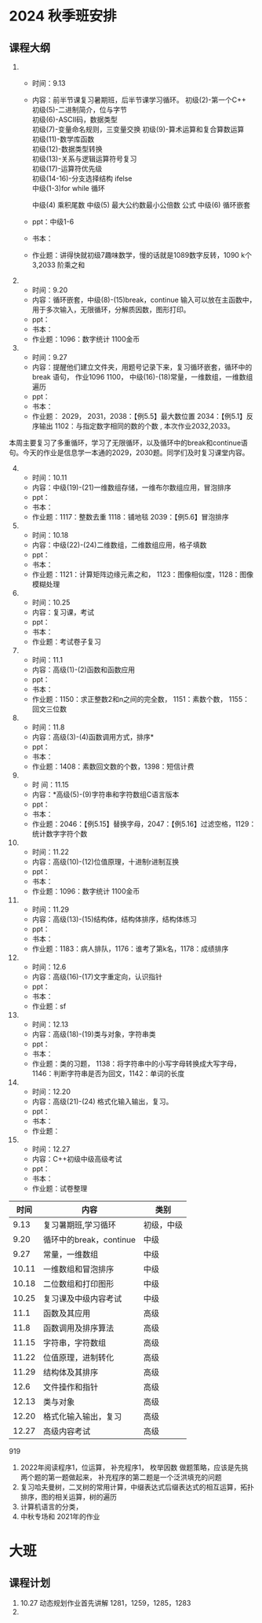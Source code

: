 # 2024 秋季班安排

## 课程大纲
1. 
    * 时间：9.13
    * 内容：前半节课复习暑期班，后半节课学习循环。
        初级(2)-第一个C++  
        初级(5)-二进制简介，位与字节  
        初级(6)-ASCII码，数据类型  
        初级(7)-变量命名规则，三变量交换 
        初级(9)-算术运算和复合算数运算   
        初级(11)-数学库函数   
        初级(12)-数据类型转换  
        初级(13)-关系与逻辑运算符号复习  
        初级(17)-运算符优先级  
        初级(14-16)-分支选择结构 ifelse  
        中级(1-3)for while 循环    
        
        中级(4) 乘积尾数
        中级(5) 最大公约数最小公倍数 公式
        中级(6) 循环嵌套
        
    * ppt：中级1-6
    * 书本：
    * 作业题：讲得快就初级7趣味数学，慢的话就是1089数字反转，1090 k个3,2033 阶乘之和

2. 
    * 时间：9.20
    * 内容：循环嵌套，中级(8)-(15)break，continue    输入可以放在主函数中，用于多次输入，无限循环，分解质因数，图形打印。
    * ppt：
    * 书本： 
    * 作业题：1096：数字统计  1100金币  
3. 
    * 时间：9.27
    * 内容：提醒他们建立文件夹，用题号记录下来，复习循环嵌套，循环中的break 语句， 作业1096 1100， 中级(16)-(18)常量，一维数组，一维数组遍历
    * ppt：
    * 书本： 
    * 作业题：  2029， 2031，2038：【例5.5】最大数位置  2034：【例5.1】反序输出 1102：与指定数字相同的数的个数 ,
    本次作业2032,2033。

本周主要复习了多重循环，学习了无限循环，以及循环中的break和continue语句。今天的作业是信息学一本通的2029，2030题。同学们及时复习课堂内容。

4. 
    * 时间：10.11
    * 内容：中级(19)-(21)一维数组存储，一维布尔数组应用，冒泡排序
    * ppt：
    * 书本： 
    * 作业题：1117：整数去重 1118：铺地毯 2039：【例5.6】冒泡排序
5.     
    * 时间：10.18
    * 内容：中级(22)-(24)二维数组，二维数组应用，格子填数
    * ppt：
    * 书本： 
    * 作业题：1121：计算矩阵边缘元素之和， 1123：图像相似度，1128：图像模糊处理
6. 
    * 时间：10.25
    * 内容：复习课，考试
    * ppt：
    * 书本： 
    * 作业题：考试卷子复习
7.  
    * 时间：11.1
    * 内容：高级(1)-(2)函数和函数应用
    * ppt：
    * 书本： 
    * 作业题：1150：求正整数2和n之间的完全数， 1151：素数个数， 1155：回文三位数

8. 
    * 时间：11.8
    * 内容：高级(3)-(4)函数调用方式，排序*
    * ppt：
    * 书本： 
    * 作业题：1408：素数回文数的个数，1398：短信计费
9. 
    * 时 间：11.15
    * 内容：*高级(5)-(9)字符串和字符数组C语言版本
    * ppt：
    * 书本： 
    * 作业题：2046：【例5.15】替换字母，2047：【例5.16】过滤空格，1129：统计数字字符个数
10.     
    * 时间：11.22
    * 内容：高级(10)-(12)位值原理，十进制r进制互换
    * ppt：
    * 书本： 
    * 作业题：1096：数字统计  1100金币
11. 
    * 时间：11.29
    * 内容：高级(13)-(15)结构体，结构体排序，结构体练习
    * ppt：
    * 书本： 
    * 作业题：1183：病人排队，1176：谁考了第k名，1178：成绩排序

12. 
    * 时间：12.6 
    * 内容：高级(16)-(17)文字重定向，认识指针
    * ppt：
    * 书本： 
    * 作业题：sf    

13. 
    * 时间：12.13
    * 内容：高级(18)-(19)类与对象，字符串类
    * ppt：
    * 书本： 
    * 作业题：类的习题， 1138：将字符串中的小写字母转换成大写字母，1146：判断字符串是否为回文，1142：单词的长度

14. 
    * 时间：12.20
    * 内容：高级(21)-(24) 格式化输入输出，复习。
    * ppt：
    * 书本： 
    * 作业题：

15.     
    * 时间：12.27
    * 内容：C++初级中级高级考试
    * ppt：
    * 书本： 
    * 作业题：试卷整理

<!-- 16. 
    * 时间：
    * 内容：中级(8)-(15)break，continue
    * ppt：
    * 书本： 
    * 作业题：1096：数字统计  1100金币

17. 
    * 时间：12.20
    * 内容：中级(8)-(15)break，continue
    * ppt：
    * 书本： 
    * 作业题：1096：数字统计  1100金币

18. 
    * 时间：12.27
    * 内容：排序算法，桶排序，冒泡排序，排序库函数，以及参数的说明，还有如何使用远端代码库。
    字符串和字符串函数，toupper tolower，使用什么来着使用的是cctype头文件中的函数。
    * ppt：
    * 书本： 
    * 作业题：1096：数字统计  1100金币

19. 
        * 时间：12.13
    * 内容：中级(8)-(15)break，continue
    * ppt：
    * 书本： 
    * 作业题：1096：数字统计  1100金币 -->
|时间|内容|类别|
|---|---|---|
|9.13|复习暑期班,学习循环|初级，中级|
|9.20|循环中的break，continue|中级|
|9.27|常量，一维数组|中级|
|10.11|一维数组和冒泡排序|中级|
|10.18|二位数组和打印图形|中级|
|10.25|复习课及中级内容考试|中级|
|11.1|函数及其应用|高级|
|11.8|函数调用及排序算法|高级|
|11.15|字符串，字符数组|高级|
|11.22|位值原理，进制转化|高级|
|11.29|结构体及其排序|高级|
|12.6|文件操作和指针|高级|
|12.13|类与对象|高级|
|12.20|格式化输入输出，复习|高级|
|12.27|高级内容考试|高级|




919 
1. 2022年阅读程序1，位运算， 补充程序1， 枚举因数 做题策略，应该是先挑 两个题的第一题做起来， 补充程序的第二题是一个泛洪填充的问题
2.  复习哈夫曼树，二叉树的常用计算，中缀表达式后缀表达式的相互运算，拓扑排序，图的相关运算，树的遍历
3. 计算机语言的分类，
4. 中秋专场和 2021年的作业


# 大班

## 课程计划
1. 10.27 动态规划作业首先讲解 1281，1259，1285，1283
2. 